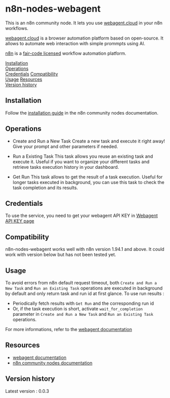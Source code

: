 # n8n-nodes-webagent

This is an n8n community node. It lets you use [webagent.cloud](https://webagent.cloud/) in your n8n workflows.

[webagent.cloud](https://webagent.cloud/) is a browser automation platform based on open-source. It allows to automate web interaction with simple prommpts using AI.

[n8n](https://n8n.io/) is a [fair-code licensed](https://docs.n8n.io/reference/license/) workflow automation platform.

[Installation](#installation)  
[Operations](#operations)  
[Credentials](#credentials)
[Compatibility](#compatibility)  
[Usage](#usage)
[Resources](#resources)  
[Version history](#version-history)

## Installation

Follow the [installation guide](https://docs.n8n.io/integrations/community-nodes/installation/) in the n8n community nodes documentation.

## Operations

- Create and Run a New Task
Create a new task and execute it right away! Give your prompt and other parameters if needed.

- Run a Existing Task
This task allows you reuse an existing task and execute it. Useful if you want to organize your different tasks and retrieve tasks execution history in your dashboard.

- Get Run
This task allows to get the result of a task execution. Useful for longer tasks executed in background, you can use this task to check the task completion and its results.

## Credentials

To use the service, you need to get your webagent API KEY in [Webagent API KEY page](https://webagent.cloud/api-keys)

## Compatibility

n8n-nodes-webagent works well with n8n version 1.94.1 and above.
It could work with version below but has not been tested yet.

## Usage

To avoid errors from n8n default request timeout, both `Create and Run a New Task` and `Run an Existing Task` operations are executed in background by default and only return task and run id at first glance.
To use run results :
- Periodically fetch results with `Get Run` and the corresponding run id
- Or, if the task execution is short, activate `wait_for_completion` parameter in `Create and Run a New Task` and `Run an Existing Task` operations.

For more informations, refer to the [webagent documentation](https://docs.webagent.cloud/introduction)

## Resources

* [webagent documentation](https://docs.webagent.cloud/introduction)
* [n8n community nodes documentation](https://docs.n8n.io/integrations/#community-nodes)

## Version history

Latest version : 0.0.3